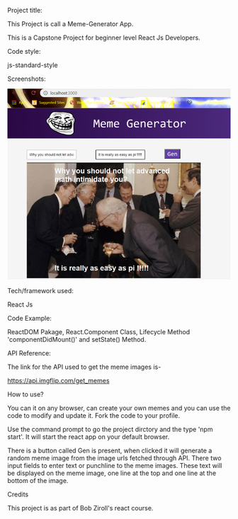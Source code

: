 Project title:

This Project is call a Meme-Generator App.

This is a Capstone Project for beginner level React Js Developers.

Code style:

js-standard-style

Screenshots:

![App ScreenShot](/screenshot/AppScreenshot.png)

Tech/framework used:

React Js

Code Example:

ReactDOM Pakage, React.Component Class, Lifecycle Method 'componentDidMount()' and setState() Method.

API Reference:

The link for the API used to get the meme images is-

https://api.imgflip.com/get_memes

How to use?

You can it on any browser, can create your own memes and you can use the code to modify and update it. Fork the code to your profile. 

Use the command prompt to go the project dirctory and the type 'npm start'. It will start the react app on your default browser.

There is a button called Gen is present, when clicked it will generate a random meme image from the image urls fetched through API. There two input fields to enter text or punchline to the meme images. These text will be displayed on the meme image, one line at the top and one line at the bottom of the image.

Credits

This project is as part of Bob Ziroll's react course.

